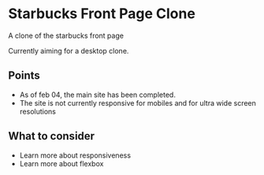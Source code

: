 # Starbucks Front Page Clone

A clone of the starbucks front page

Currently aiming for a desktop clone.

## Points
* As of feb 04, the main site has been completed.
* The site is not currently responsive for mobiles and for ultra wide screen resolutions

## What to consider
* Learn more about responsiveness
* Learn more about flexbox
